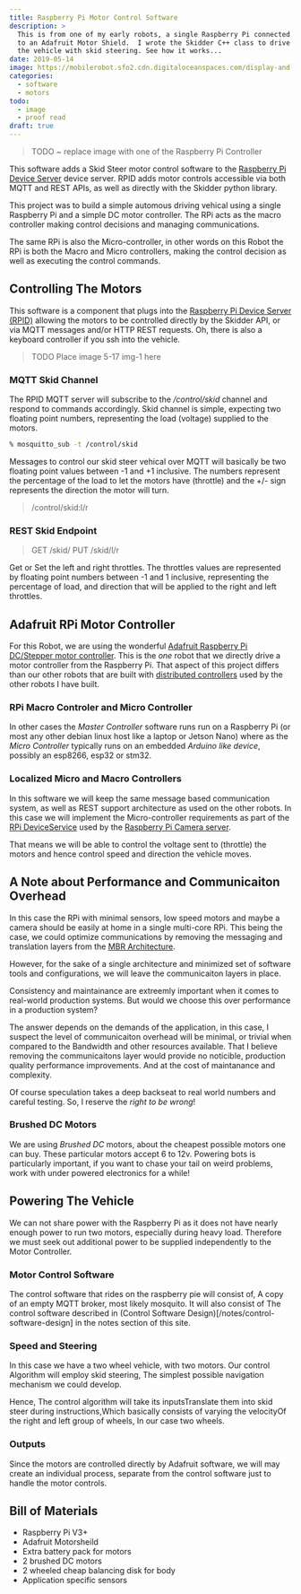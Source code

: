 ```yaml
---
title: Raspberry Pi Motor Control Software
description: >
  This is from one of my early robots, a single Raspberry Pi connected
  to an Adafruit Motor Shield.  I wrote the Skidder C++ class to drive
  the vehicle with skid steering. See how it works...
date: 2019-05-14
image: https://mobilerobot.sfo2.cdn.digitaloceanspaces.com/display-and-motors.jpg
categories:
  - software
  - motors
todo: 
  - image
  - proof read
draft: true
---
```


> TODO ~ replace image with one of the Raspberry Pi Controller

This software adds a Skid Steer motor control software to the
[Raspberry Pi Device Server](http://github.com/mobilerobot-io/rpid)
device server.  RPID adds motor controls accessible via both MQTT and
REST APIs, as well as directly with the Skidder python library.
<!--more-->

This project was to build a simple automous driving vehical using a
single Raspberry Pi and a simple DC motor controller.  The RPi acts
as the macro controller making control decisions and managing
communications. 
<!--more-->

The same RPi is also the Micro-controller, in other words on this
Robot the RPi is both the Macro and Micro controllers, making the
control decision as well as executing the control commands.

## Controlling The Motors

This software is a component that plugs into the
[Raspberry Pi Device Server (RPID)](/projects/rpid) 
allowing the motors to be controlled directly by the Skidder API, or
via MQTT messages and/or HTTP REST requests. Oh, there is also a
keyboard controller if you ssh into the vehicle.

> TODO Place image 5-17 img-1 here 

### MQTT Skid Channel

The RPID MQTT server will subscribe to the _/control/skid_ channel and
respond to commands accordingly.  Skid channel is simple, expecting
two floating point numbers, representing the load (voltage) supplied
to the motors. 

```bash
% mosquitto_sub -t /control/skid 
```

Messages to control our skid steer vehical over MQTT will basically be
two floating point values between -1 and +1 inclusive.  The numbers
represent the percentage of the load to let the motors have (throttle)
and the +/- sign represents the direction the motor will turn.

> /control/skid:l/r

### REST Skid Endpoint

> GET /skid/
> PUT /skid/l/r

Get or Set the left and right throttles.  The throttles values are 
represented by floating point numbers between -1 and 1 inclusive,
representing the percentage of load, and direction that will be
applied to the right and left throttles.

## Adafruit RPi Motor Controller

For this Robot, we are using the wonderful [Adafruit Raspberry Pi
DC/Stepper motor controller](http://adafruit.com/todo). This is the
_one_ robot that we directly drive a motor controller from the
Raspberry Pi.  That aspect of this project differs than our other
robots that are built with 
[distributed controllers](/notes/distributed-controllers) used by the
other robots I have built.  

### RPi Macro Controler and Micro Controller

In other cases the _Master Controller_ software runs run on a
Raspberry Pi (or most any other debian linux host like a laptop or
Jetson Nano) where as the _Micro Controller_ typically runs on an
embedded _Arduino like device_, possibly an esp8266, esp32 or stm32.

### Localized Micro and Macro Controllers

In this software we will keep the same message based communication
system, as well as REST support architecture as used on the other
robots.  In this case we will implement the Micro-controller
requirements as part of the [RPi DeviceService](/todo) used by the
[Raspberry Pi Camera server](/todo).

That means we will be able to control the voltage sent to (throttle)
the motors and hence control speed and direction the vehicle moves.


## A Note about Performance and Communicaiton Overhead

In this case the RPi with minimal sensors, low speed motors and maybe
a camera should be easily at home in a single multi-core RPi.  This
being the case, we could optimize communications by removing the
messaging and translation layers from the 
[MBR Architecture](/mobile-robot-architecture).  

However, for the sake of a single architecture and minimized set of
software tools and configurations, we will leave the communicaiton
layers in place.

Consistency and maintainance are extreemly important when it comes to
real-world production systems. But would we choose this over
performance in a production system?

The answer depends on the demands of the application, in this case, I
suspect the level of communicaiton overhead will be minimal, or
trivial when compared to the Bandwidth and other resources available.
That I believe removing the communicaitons layer would provide no
noticible, production quality performance improvements.  And at the
cost of maintanance and complexity. 

Of course speculation takes a deep backseat to real world numbers and
careful testing.  So, I reserve the _right to be wrong_!

### Brushed DC Motors

We are using _Brushed DC_ motors, about the cheapest possible motors
one can buy.  These particular motors accept 6 to 12v.  Powering bots
is particularly important, if you want to chase your tail on weird
problems, work with under powered electronics for a while!

## Powering The Vehicle

We can not share power with the Raspberry Pi as it does not have
nearly enough power to run two motors, especially during heavy load.
Therefore we must seek out additional power to be supplied
independently to the Motor Controller.

### Motor Control Software 

The control software that rides on the raspberry pie will consist of,
A copy of an empty MQTT broker, most likely mosquito. It will also
consist of The control software described in (Control Software
Design)[/notes/control-software-design] in the notes section of this
site. 

### Speed and Steering

In this case we have a two wheel vehicle, with two motors. Our control
Algorithm will employ skid steering, The simplest possible navigation
mechanism we could develop.

Hence, The control algorithm will take its inputsTranslate them into
skid steer during instructions,Which basically consists of varying the
velocityOf the right and left group of wheels, In our case two
wheels. 

### Outputs

Since the motors are controlled directly by Adafruit software, we will
may create an individual process, separate from the control software
just to handle the motor controls.

## Bill of Materials

- Raspberry Pi V3+
- Adafruit Motorsheild
- Extra battery pack for motors
- 2 brushed DC motors
- 2 wheeled cheap balancing disk for body 
- Application specific sensors

